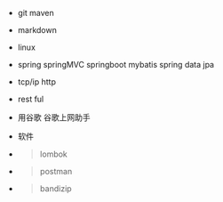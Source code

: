 * git maven

* markdown

* linux

* spring springMVC springboot mybatis spring data jpa

* tcp/ip http

* rest ful

* 用谷歌 谷歌上网助手

* 软件

* >lombok

* >postman

* >bandizip
